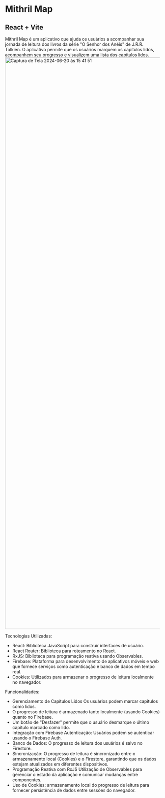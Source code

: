 # Mithril Map

<h2>React + Vite</h2>
Mithril Map é um aplicativo que ajuda os usuários a acompanhar sua jornada de leitura dos livros da série "O Senhor dos Anéis" de J.R.R. Tolkien. O aplicativo permite que os usuários marquem os capítulos lidos, acompanhem seu progresso e visualizem uma lista dos capítulos lidos.

<img width="1857" alt="Captura de Tela 2024-06-20 às 15 41 51" src="https://github.com/raqueldebiase/mithrilmap/assets/94414829/e20bbc36-826d-4631-a71d-8195b3472a3d">


Tecnologias Utilizadas:

<ul>
  <li>React: Biblioteca JavaScript para construir interfaces de usuário. </li>
  <li>React Router: Biblioteca para roteamento no React. </li>
  <li>RxJS: Biblioteca para programação reativa usando Observables. </li>
  <li>Firebase: Plataforma para desenvolvimento de aplicativos móveis e web que fornece serviços como autenticação e banco de dados em tempo real. </li>
  <li>Cookies: Utilizados para armazenar o progresso de leitura localmente no navegador.</li>
</ul>


Funcionalidades:

<ul>
  <li>Gerenciamento de Capítulos Lidos Os usuários podem marcar capítulos como lidos. </li>
  <li>O progresso de leitura é armazenado tanto localmente (usando Cookies) quanto no Firebase. </li>
  <li>Um botão de "Desfazer" permite que o usuário desmarque o último capítulo marcado como lido. </li>
  <li>Integração com Firebase Autenticação: Usuários podem se autenticar usando o Firebase Auth.</li>
  <li>Banco de Dados: O progresso de leitura dos usuários é salvo no Firestore. </li>
  <li>Sincronização: O progresso de leitura é sincronizado entre o armazenamento local (Cookies) e o Firestore, garantindo que os dados estejam atualizados em diferentes dispositivos. </li>
  <li>Programação Reativa com RxJS Utilização de Observables para gerenciar o estado da aplicação e comunicar mudanças entre componentes. </li>
  <li>Uso de Cookies: armazenamento local do progresso de leitura para fornecer persistência de dados entre sessões do navegador.</li>
</ul>







